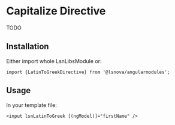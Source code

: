 # Capitalize Directive

TODO

## Installation
Either import whole LsnLibsModule or: 

`import {LatinToGreekDirective} from '@lsnova/angularmodules';`

## Usage
In your template file:

`<input lsnLatinToGreek [(ngModel)]="firstName" />`
